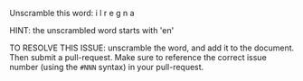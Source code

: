 Unscramble this word: i l r e g n a

HINT: the unscrambled word starts with 'en'



TO RESOLVE THIS ISSUE: unscramble the word, and add it to the document. Then submit a pull-request.  Make sure to reference the correct issue  number (using the `#NNN` syntax) in your pull-request. 
